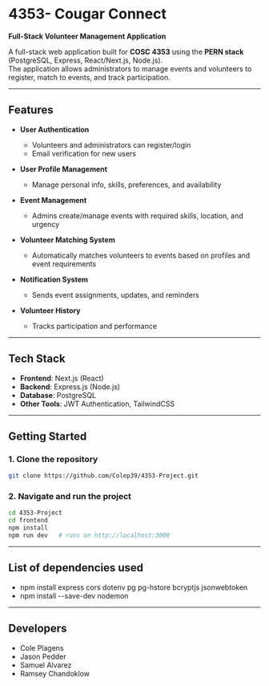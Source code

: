 # 4353- Cougar Connect
**Full-Stack Volunteer Management Application**  

A full-stack web application built for **COSC 4353** using the **PERN stack** (PostgreSQL, Express, React/Next.js, Node.js).  
The application allows administrators to manage events and volunteers to register, match to events, and track participation.  

---

## Features  
- **User Authentication**  
  - Volunteers and administrators can register/login  
  - Email verification for new users  

- **User Profile Management**  
  - Manage personal info, skills, preferences, and availability  

- **Event Management**  
  - Admins create/manage events with required skills, location, and urgency  

- **Volunteer Matching System**  
  - Automatically matches volunteers to events based on profiles and event requirements  

- **Notification System**  
  - Sends event assignments, updates, and reminders  

- **Volunteer History**  
  - Tracks participation and performance  

---

## Tech Stack  
- **Frontend**: Next.js (React)  
- **Backend**: Express.js (Node.js)  
- **Database**: PostgreSQL  
- **Other Tools**: JWT Authentication, TailwindCSS

---

## Getting Started  

### 1. Clone the repository  
```bash
git clone https://github.com/Colep39/4353-Project.git
```

### 2. Navigate and run the project
```bash
cd 4353-Project
cd frontend
npm install
npm run dev   # runs on http://localhost:3000
```
---
## List of dependencies used
- npm install express cors dotenv pg pg-hstore bcryptjs jsonwebtoken 
- npm install --save-dev nodemon


---
## Developers
- Cole Plagens
- Jason Pedder
- Samuel Alvarez
- Ramsey Chandoklow
